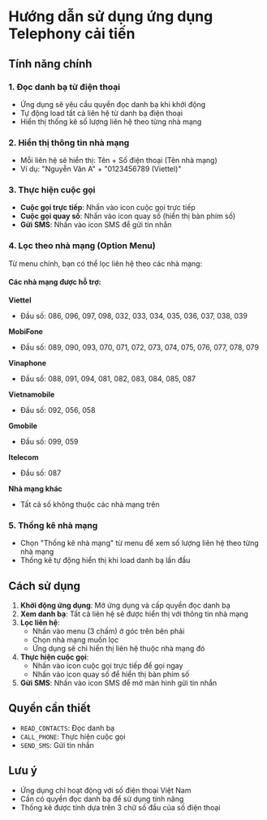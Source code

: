 # Hướng dẫn sử dụng ứng dụng Telephony cải tiến

## Tính năng chính

### 1. Đọc danh bạ từ điện thoại

- Ứng dụng sẽ yêu cầu quyền đọc danh bạ khi khởi động
- Tự động load tất cả liên hệ từ danh bạ điện thoại
- Hiển thị thống kê số lượng liên hệ theo từng nhà mạng

### 2. Hiển thị thông tin nhà mạng

- Mỗi liên hệ sẽ hiển thị: Tên + Số điện thoại (Tên nhà mạng)
- Ví dụ: "Nguyễn Văn A" + "0123456789 (Viettel)"

### 3. Thực hiện cuộc gọi

- **Cuộc gọi trực tiếp**: Nhấn vào icon cuộc gọi trực tiếp
- **Cuộc gọi quay số**: Nhấn vào icon quay số (hiển thị bàn phím số)
- **Gửi SMS**: Nhấn vào icon SMS để gửi tin nhắn

### 4. Lọc theo nhà mạng (Option Menu)

Từ menu chính, bạn có thể lọc liên hệ theo các nhà mạng:

#### Các nhà mạng được hỗ trợ:

**Viettel**

- Đầu số: 086, 096, 097, 098, 032, 033, 034, 035, 036, 037, 038, 039

**MobiFone**

- Đầu số: 089, 090, 093, 070, 071, 072, 073, 074, 075, 076, 077, 078, 079

**Vinaphone**

- Đầu số: 088, 091, 094, 081, 082, 083, 084, 085, 087

**Vietnamobile**

- Đầu số: 092, 056, 058

**Gmobile**

- Đầu số: 099, 059

**Itelecom**

- Đầu số: 087

**Nhà mạng khác**

- Tất cả số không thuộc các nhà mạng trên

### 5. Thống kê nhà mạng

- Chọn "Thống kê nhà mạng" từ menu để xem số lượng liên hệ theo từng nhà mạng
- Thống kê tự động hiển thị khi load danh bạ lần đầu

## Cách sử dụng

1. **Khởi động ứng dụng**: Mở ứng dụng và cấp quyền đọc danh bạ
2. **Xem danh bạ**: Tất cả liên hệ sẽ được hiển thị với thông tin nhà mạng
3. **Lọc liên hệ**:
   - Nhấn vào menu (3 chấm) ở góc trên bên phải
   - Chọn nhà mạng muốn lọc
   - Ứng dụng sẽ chỉ hiển thị liên hệ thuộc nhà mạng đó
4. **Thực hiện cuộc gọi**:
   - Nhấn vào icon cuộc gọi trực tiếp để gọi ngay
   - Nhấn vào icon quay số để hiển thị bàn phím số
5. **Gửi SMS**: Nhấn vào icon SMS để mở màn hình gửi tin nhắn

## Quyền cần thiết

- `READ_CONTACTS`: Đọc danh bạ
- `CALL_PHONE`: Thực hiện cuộc gọi
- `SEND_SMS`: Gửi tin nhắn

## Lưu ý

- Ứng dụng chỉ hoạt động với số điện thoại Việt Nam
- Cần có quyền đọc danh bạ để sử dụng tính năng
- Thống kê được tính dựa trên 3 chữ số đầu của số điện thoại
